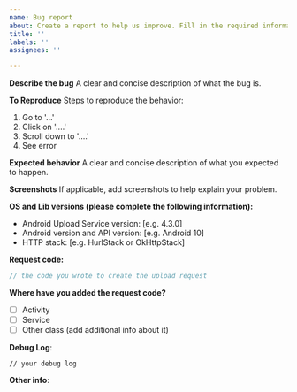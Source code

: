 ```yaml
---
name: Bug report
about: Create a report to help us improve. Fill in the required information requested. Issues without them may be closed without further notice.
title: ''
labels: ''
assignees: ''

---
```


<!--
Follow the troubleshooting procedure before opening a bug
https://github.com/gotev/android-upload-service/wiki/Troubleshooting-Procedure

Bug reports without relevant details will be closed. Time is precious for everybody.

Good and precise bug reports help improve the library fast and make it easier for everybody.
Complaints are not useful.
-->

**Describe the bug**
A clear and concise description of what the bug is.

**To Reproduce**
Steps to reproduce the behavior:
1. Go to '...'
2. Click on '....'
3. Scroll down to '....'
4. See error

**Expected behavior**
A clear and concise description of what you expected to happen.

**Screenshots**
If applicable, add screenshots to help explain your problem.

**OS and Lib versions (please complete the following information):**
- Android Upload Service version: [e.g. 4.3.0]
- Android version and API version: [e.g. Android 10]
- HTTP stack: [e.g. HurlStack or OkHttpStack]

**Request code:**
```kotlin
// the code you wrote to create the upload request
```
**Where have you added the request code?**
- [ ] Activity
- [ ] Service
- [ ] Other class (add additional info about it)

<!-- check the Wiki on how to enable library debug log. 4.x versions have it enabled by default on debug builds -->

**Debug Log**:
```
// your debug log
```

**Other info**:
<!-- For example, URL to a demo project where the issue is replicated -->
